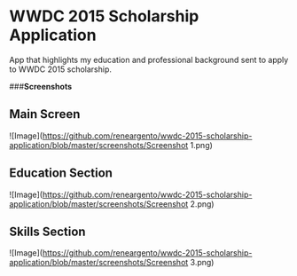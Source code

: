 # WWDC 2015 Scholarship Application
App that highlights my education and professional background sent to apply to WWDC 2015 scholarship.

###**Screenshots** <br/>
## Main Screen
![Image](https://github.com/reneargento/wwdc-2015-scholarship-application/blob/master/screenshots/Screenshot 1.png)

## Education Section
![Image](https://github.com/reneargento/wwdc-2015-scholarship-application/blob/master/screenshots/Screenshot 2.png)

## Skills Section
![Image](https://github.com/reneargento/wwdc-2015-scholarship-application/blob/master/screenshots/Screenshot 3.png)

